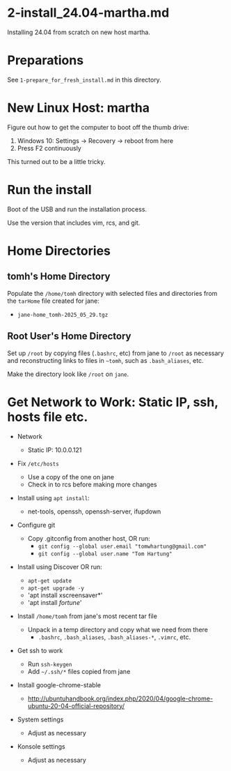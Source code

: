 
# 2-install_24.04-martha.md

Installing 24.04 from scratch on new host martha.


# Preparations

See `1-prepare_for_fresh_install.md` in this directory.

# New Linux Host: martha

Figure out how to get the computer to boot off the thumb drive:

1. Windows 10: Settings -> Recovery -> reboot from here
2. Press F2 continuously

This turned out to be a little tricky.


# Run the install

Boot of the USB and run the installation process.

Use the version that includes vim, rcs, and git.

# Home Directories

## tomh's Home Directory

Populate the `/home/tomh` directory with selected files and directories from the `tarHome` file created for jane:

- `jane-home_tomh-2025_05_29.tgz`

## Root User's Home Directory

Set up `/root` by copying files (`.bashrc`, etc) from jane to `/root` as necessary and reconstructing links to files in `~tomh`,
such as `.bash_aliases`, etc.

Make the directory look like `/root` on `jane`.


# Get Network to Work: Static IP, ssh, hosts file etc.

- Network
  - Static IP: 10.0.0.121
- Fix `/etc/hosts`
  - Use a copy of the one on jane
  - Check in to rcs before making more changes
- Install using `apt install`:
  - net-tools, openssh, openssh-server, ifupdown
- Configure git
  - Copy .gitconfig from another host, OR run:
    - `git config --global user.email "tomwhartung@gmail.com"`
    - `git config --global user.name "Tom Hartung"`
- Install using Discover OR run:
  - `apt-get update`
  - `apt-get upgrade -y`
  - 'apt install xscreensaver*'
  - 'apt install *fortune*'
- Install `/home/tomh` from jane's most recent tar file
  - Unpack in a temp directory and copy what we need from there
    - `.bashrc`, `.bash_aliases`, `.bash_aliases-*`,  `.vimrc`, etc.
- Get ssh to work
  - Run `ssh-keygen`
  - Add `~/.ssh/*` files copied from jane



- Install google-chrome-stable
  - http://ubuntuhandbook.org/index.php/2020/04/google-chrome-ubuntu-20-04-official-repository/
- System settings
  - Adjust as necessary
- Konsole settings
  - Adjust as necessary

